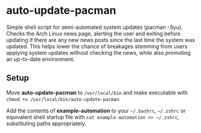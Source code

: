# auto-update-pacman
Simple shell script for semi-automated system updates (pacman -Syu). Checks the Arch Linux news page, alerting the user and exiting before updating if there are any new news posts since the last time the system was updated. This helps lower the chance of breakages stemming from users applying system updates without checking the news, while also promoting an up-to-date environment.

## Setup
Move **auto-update-pacman** to ```/usr/local/bin``` and make executable with ```chmod +x /usr/local/bin/auto-update-pacman```.

Add the contents of **example-automation** to your ```~/.bashrc```, ```~/.zshrc``` or equivalent shell startup file with ```cat example-automation >> ~/.zshrc```, substituting paths appropriately.
